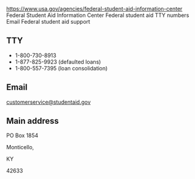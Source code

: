 

https://www.usa.gov/agencies/federal-student-aid-information-center
Federal Student Aid Information Center
Federal student aid TTY numbers
Email Federal student aid support

TTY
---

* 1-800-730-8913
* 1-877-825-9923 (defaulted loans)
* 1-800-557-7395 (loan consolidation)

Email
-----

[customerservice@studentaid.gov](mailto:customerservice@studentaid.gov)

Main address
------------

PO Box 1854
  

Monticello,

KY

42633
